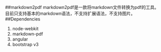 ##markdown2pdf
markdown2pdf是一款将markdown文件转换为pdf的工具。
目前只支持基本的markdown语法，不支持扩展语法，不支持图片。
##Dependencies
1. node-webkit
2. markdown-pdf
3. angular
4. bootstrap v3

